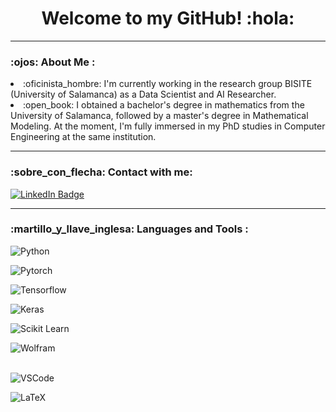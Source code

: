 <div id="header" align="center">
  <h1>Welcome to my GitHub! :hola:</h1>
</div>
<hr/>
<h3>:ojos: About Me :</h3> 
<li>
:oficinista_hombre: I'm currently working in the research group BISITE (University of Salamanca) as a Data Scientist and AI Researcher.
</li>
<li>
:open_book: I obtained a bachelor's degree in mathematics from the University of Salamanca, followed by a master's degree in Mathematical Modeling. At the moment, I'm fully immersed in my PhD studies in Computer Engineering at the same institution.</li>
<hr/>
<h3>:sobre_con_flecha: Contact with me:</h3> 
<div>
<a href=https://www.linkedin.com/in/diego-martín-martín-1a6199253>
    <img src="https://img.shields.io/badge/LinkedIn-blue?style=for-the-badge&logo=linkedin&logoColor=white" alt="LinkedIn Badge"/>
  </a>
<hr/>

<h3>:martillo_y_llave_inglesa: Languages and Tools :</h3>
<div>
<img src="https://img.shields.io/badge/python-3670A0?style=for-the-badge&logo=python&logoColor=ffdd54" title="Python" alt="Python"/>&nbsp;

<img src="https://img.shields.io/badge/PyTorch-EE4C2C?style=for-the-badge&logo=pytorch&logoColor=white" title="Pytorch" alt="Pytorch"/>&nbsp;

<img src="https://img.shields.io/badge/TensorFlow-FF6F00?style=for-the-badge&logo=tensorflow&logoColor=white" title="Tensorflow" alt="Tensorflow"/>&nbsp;

<img src="https://img.shields.io/badge/Keras-FF0000?style=for-the-badge&logo=keras&logoColor=white" title="Keras" alt="Keras"/>&nbsp;

<img src="https://img.shields.io/badge/scikit_learn-F7931E?style=for-the-badge&logo=scikit-learn&logoColor=white" title="Scikit Learn" alt="Scikit Learn"/>&nbsp;

<img src="https://img.shields.io/badge/Wolfram-DD1100?&style=for-the-badge&logo=Wolfram&logoColor=white" title="Wolfram" alt="Wolfram"/>&nbsp;

<br/>
<img src="https://img.shields.io/badge/Visual%20Studio%20Code-0078d7.svg?style=for-the-badge&logo=visual-studio-code&logoColor=white" title="VSCode" alt="VSCode"/>&nbsp;

<img src="https://img.shields.io/badge/latex-%23008080.svg?style=for-the-badge&logo=latex&logoColor=white" title="LaTeX" alt="LaTeX"/>&nbsp;

</div>
